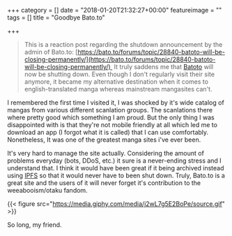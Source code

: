 +++
category = []
date = "2018-01-20T21:32:27+00:00"
featureimage = ""
tags = []
title = "Goodbye Bato.to"

+++
> This is a reaction post regarding the shutdown announcement by the admin of Bato.to: [https://bato.to/forums/topic/28840-batoto-will-be-closing-permanently/](https://bato.to/forums/topic/28840-batoto-will-be-closing-permanently/) 
It truly saddens me that [Batoto](http://bato.to) will now be shutting down. Even though I don't regularly visit their site anymore, it became my alternative destination when it comes to english-translated manga whereas mainstream mangasites can't. 

I remembered the first time I visited it, I was shocked by it's wide catalog of mangas from various different scanlation groups. The scanlations there where pretty good which something I am proud. But the only thing I was disappointed with is that they're not mobile friendly at all which led me to download an app (I forgot what it is called) that I can use comfortably. Nonetheless, It was one of the greatest manga sites i've ever been. 

It's very hard to manage the site actually. Considering the amount of problems everyday (bots, DDoS, etc.) it sure is a never-ending stress and I understand that. I think it would have been great if it being archived instead using [IPFS](https://ipfs.org) so that it would never have to been shut down. Truly, Bato.to is a great site and the users of it will never forget it's contribution to the weeabooism/otaku fandom.   

{{< figure src="https://media.giphy.com/media/j2wL7g5E2BoPe/source.gif" >}}

So long, my friend.